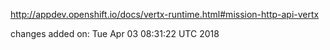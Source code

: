 http://appdev.openshift.io/docs/vertx-runtime.html#mission-http-api-vertx

 
 changes added on: Tue Apr 03 08:31:22 UTC 2018